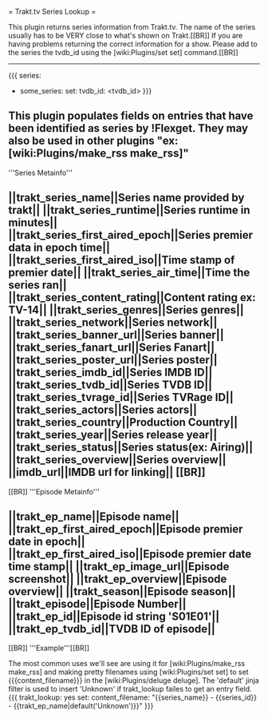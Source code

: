 = Trakt.tv Series Lookup =

This plugin returns series information from Trakt.tv. The name of the series usually has to be VERY close to what's shown on Trakt.[[BR]]
If you are having problems returning the correct information for a show. Please add to the series the tvdb_id using the [wiki:Plugins/set set] command.[[BR]]

----

{{{
series:
  - some_series:
      set:
        tvdb_id: <tvdb_id>
}}}

This plugin populates fields on entries that have been identified as series by !Flexget. They may also be used in other plugins "ex:[wiki:Plugins/make_rss make_rss]"
----
'''Series Metainfo'''

||trakt_series_name||Series name provided by trakt||
||trakt_series_runtime||Series runtime in minutes||
||trakt_series_first_aired_epoch||Series premier data in epoch time||
||trakt_series_first_aired_iso||Time stamp of premier date||
||trakt_series_air_time||Time the series ran||
||trakt_series_content_rating||Content rating ex: TV-14||
||trakt_series_genres||Series genres||
||trakt_series_network||Series network||
||trakt_series_banner_url||Series banner||
||trakt_series_fanart_url||Series Fanart||
||trakt_series_poster_url||Series poster||
||trakt_series_imdb_id||Series IMDB ID||
||trakt_series_tvdb_id||Series TVDB ID||
||trakt_series_tvrage_id||Series TVRage ID||
||trakt_series_actors||Series actors||
||trakt_series_country||Production Country||
||trakt_series_year||Series release year||
||trakt_series_status||Series status(ex: Airing)||
||trakt_series_overview||Series overview||
||imdb_url||IMDB url for linking||
[[BR]]
----
[[BR]]
'''Episode Metainfo'''

||trakt_ep_name||Episode name||
||trakt_ep_first_aired_epoch||Episode premier date in epoch||
||trakt_ep_first_aired_iso||Episode premier date time stamp||
||trakt_ep_image_url||Episode screenshot||
||trakt_ep_overview||Episode overview||
||trakt_season||Episode season||
||trakt_episode||Episode Number||
||trakt_ep_id||Episode id string 'S01E01'||
||trakt_ep_tvdb_id||TVDB ID of episode||
----
[[BR]]
'''Example'''[[BR]]

The most common uses we'll see are using it for [wiki:Plugins/make_rss make_rss] and making pretty filenames using [wiki:Plugins/set set] to set {{{content_filename}}} in the [wiki:Plugins/deluge deluge]. The 'default' jinja filter is used to insert 'Unknown' if trakt_lookup failes to get an entry field.
{{{
trakt_lookup: yes
set:
  content_filename: "{{series_name}} - {{series_id}} - {{trakt_ep_name|default('Unknown')}}"
}}}